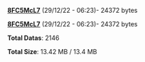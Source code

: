 [**8FC5McL7**](/data/8FC5McL7.txt) (29/12/22 - 06:23)- 24372 bytes

[**8FC5McL7**](/data/8FC5McL7.txt) (29/12/22 - 06:23)- 24372 bytes

**Total Datas**: 2146

**Total Size**: 13.42 MB / 13.4 MB